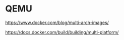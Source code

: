 # QEMU
https://www.docker.com/blog/multi-arch-images/


https://docs.docker.com/build/building/multi-platform/